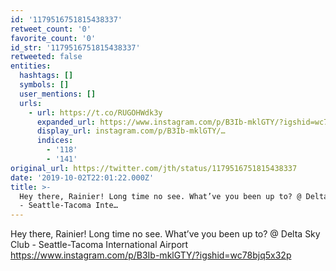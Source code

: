 ```yaml
---
id: '1179516751815438337'
retweet_count: '0'
favorite_count: '0'
id_str: '1179516751815438337'
retweeted: false
entities:
  hashtags: []
  symbols: []
  user_mentions: []
  urls:
    - url: https://t.co/RUGOHWdk3y
      expanded_url: https://www.instagram.com/p/B3Ib-mklGTY/?igshid=wc78bjq5x32p
      display_url: instagram.com/p/B3Ib-mklGTY/…
      indices:
        - '118'
        - '141'
original_url: https://twitter.com/jth/status/1179516751815438337
date: '2019-10-02T22:01:22.000Z'
title: >-
  Hey there, Rainier! Long time no see. What’ve you been up to? @ Delta Sky Club
  - Seattle-Tacoma Inte…
---
```


Hey there, Rainier! Long time no see. What’ve you been up to? @ Delta Sky Club - Seattle-Tacoma International Airport https://www.instagram.com/p/B3Ib-mklGTY/?igshid=wc78bjq5x32p